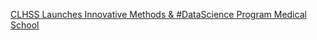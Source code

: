 [CLHSS Launches Innovative Methods & #DataScience Program   Medical School](https://qi.tc/qi/110383)